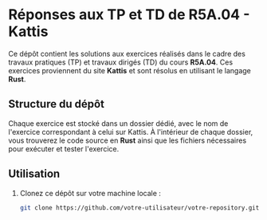 # Réponses aux TP et TD de R5A.04 - Kattis

Ce dépôt contient les solutions aux exercices réalisés dans le cadre des travaux pratiques (TP) et travaux dirigés (TD) du cours **R5A.04**. Ces exercices proviennent du site **Kattis** et sont résolus en utilisant le langage **Rust**.

## Structure du dépôt

Chaque exercice est stocké dans un dossier dédié, avec le nom de l'exercice correspondant à celui sur Kattis. À l'intérieur de chaque dossier, vous trouverez le code source en **Rust** ainsi que les fichiers nécessaires pour exécuter et tester l'exercice.

## Utilisation

1. Clonez ce dépôt sur votre machine locale :
   ```bash
   git clone https://github.com/votre-utilisateur/votre-repository.git
